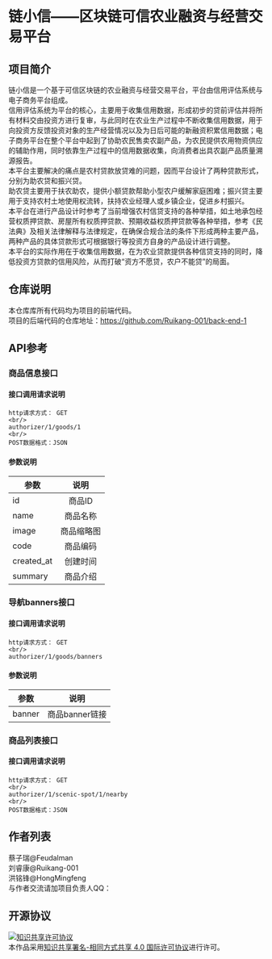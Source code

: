 # 链小信——区块链可信农业融资与经营交易平台

## 项目简介
链小信是一个基于可信区块链的农业融资与经营交易平台，平台由信用评估系统与电子商务平台组成。
<br/>
信用评估系统为平台的核心，主要用于收集信用数据，形成初步的贷前评估并将所有材料交由投资方进行复审，与此同时在农业生产过程中不断收集信用数据，用于向投资方反馈投资对象的生产经营情况以及为日后可能的新融资积累信用数据；电子商务平台在整个平台中起到了协助农民售卖农副产品，为农民提供农用物资供应的辅助作用，同时依靠生产过程中的信用数据收集，向消费者出具农副产品质量溯源报告。
<br/>
本平台主要解决的痛点是农村贷款放贷难的问题，因而平台设计了两种贷款形式，分别为助农贷和振兴贷。
<br/>
助农贷主要用于扶农助农，提供小额贷款帮助小型农户缓解家庭困难；振兴贷主要用于支持农村土地使用权流转，扶持农业经理人或乡镇企业，促进乡村振兴。
<br/>
本平台在进行产品设计时参考了当前增强农村信贷支持的各种举措，如土地承包经营权质押贷款、房屋所有权质押贷款、预期收益权质押贷款等各种举措，参考《民法典》及相关法律解释与法律规定，在确保合规合法的条件下形成两种主要产品，两种产品的具体贷款形式可根据银行等投资方自身的产品设计进行调整。
<br/>
本平台的实际作用在于收集信用数据，在为农业贷款提供各种信贷支持的同时，降低投资方贷款的信用风险，从而打破“资方不愿贷，农户不能贷”的局面。

## 仓库说明
本仓库库所有代码均为项目的前端代码。
<br/>
项目的后端代码的仓库地址：https://github.com/Ruikang-001/back-end-1

## API参考
### 商品信息接口
#### 接口调用请求说明
```
http请求方式： GET
<br/>
authorizer/1/goods/1
<br/>
POST数据格式：JSON
```
#### 参数说明
参数|说明
-|:-:
id|商品ID
name|商品名称
image|商品缩略图
code|商品编码
created_at|创建时间
summary|商品介绍

### 导航banners接口
#### 接口调用请求说明
```
http请求方式： GET
<br/>
authorizer/1/goods/banners
```
#### 参数说明
参数|说明
-|:-:
banner|商品banner链接

### 商品列表接口
#### 接口调用请求说明
```
http请求方式： GET
<br/>
authorizer/1/scenic-spot/1/nearby
<br/>
POST数据格式：JSON
```

## 作者列表
蔡子瑞@Feudalman
<br/>
刘睿康@Ruikang-001
<br/>
洪铭锋@HongMingfeng
<br/>
与作者交流请加项目负责人QQ：
<br/>

## 开源协议
<a rel="license" href="http://creativecommons.org/licenses/by-sa/4.0/"><img alt="知识共享许可协议" style="border-width:0" src="https://i.creativecommons.org/l/by-sa/4.0/88x31.png" /></a><br />本作品采用<a rel="license" href="http://creativecommons.org/licenses/by-sa/4.0/">知识共享署名-相同方式共享 4.0 国际许可协议</a>进行许可。
